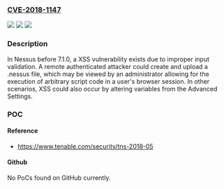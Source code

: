 ### [CVE-2018-1147](https://cve.mitre.org/cgi-bin/cvename.cgi?name=CVE-2018-1147)
![](https://img.shields.io/static/v1?label=Product&message=Tenable%20Nessus&color=blue)
![](https://img.shields.io/static/v1?label=Version&message=n%2Fa&color=blue)
![](https://img.shields.io/static/v1?label=Vulnerability&message=CrossSite%20Scripting%20(XSS)&color=brighgreen)

### Description

In Nessus before 7.1.0, a XSS vulnerability exists due to improper input validation. A remote authenticated attacker could create and upload a .nessus file, which may be viewed by an administrator allowing for the execution of arbitrary script code in a user's browser session. In other scenarios, XSS could also occur by altering variables from the Advanced Settings.

### POC

#### Reference
- https://www.tenable.com/security/tns-2018-05

#### Github
No PoCs found on GitHub currently.

